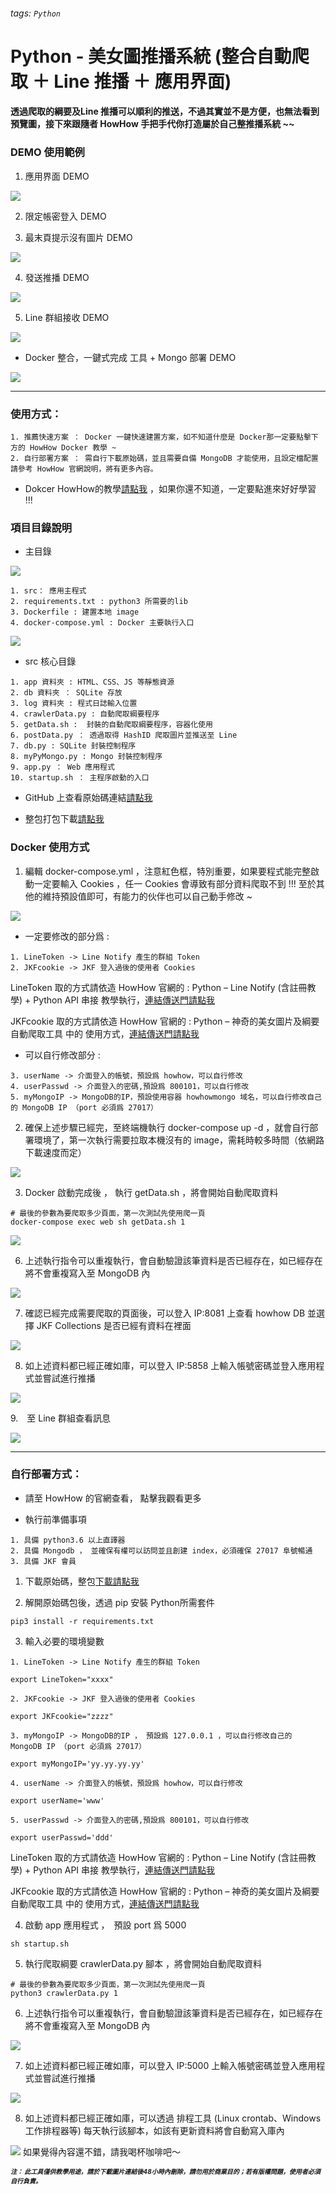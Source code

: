 ###### tags: `Python`

# Python - 美女圖推播系統 (整合自動爬取 ＋ Line 推播 ＋ 應用界面)


#### 透過爬取的綱要及Line 推播可以順利的推送，不過其實並不是方便，也無法看到預覽圖，接下來跟隨者 HowHow 手把手代你打造屬於自己整推播系統 ~~


### DEMO 使用範例

1. 應用界面 DEMO

![](https://i.imgur.com/k1EDTdl.jpg)


2. 限定帳密登入 DEMO


3. 最末頁提示沒有圖片 DEMO

![](https://i.imgur.com/fqtFLOC.png)



4. 發送推播 DEMO

![](https://i.imgur.com/xQt2vPg.png)

5. Line 群組接收 DEMO

![](https://i.imgur.com/bWAtdmx.png)



* Docker 整合，一鍵式完成 工具 + Mongo 部署 DEMO

![](https://i.imgur.com/0XOYtVh.png)




---

### 使用方式：

```
1. 推薦快速方案 ： Docker 一鍵快速建置方案，如不知道什麼是 Docker那一定要點擊下方的 HowHow Docker 教學 ~
2. 自行部署方案 ： 需自行下載原始碼，並且需要自備 MongoDB 才能使用，且設定檔配置請參考 HowHow 官網說明，將有更多內容。
```

* Dokcer HowHow的教學[請點我](https://jeffwen0105.com/dokcer_on_my_way/) ，如果你還不知道，一定要點進來好好學習 !!!

### 項目目錄說明

* 主目錄

![](https://i.imgur.com/bACOTyj.png)


```
1. src： 應用主程式
2. requirements.txt : python3 所需要的lib
3. Dockerfile : 建置本地 image
4. docker-compose.yml : Docker 主要執行入口
```

![](https://i.imgur.com/E3CpHsA.png)


*  src 核心目錄

```
1. app 資料夾 : HTML、CSS、JS 等靜態資源
2. db 資料夾 ： SQLite 存放
3. log 資料夾 : 程式日誌輸入位置
4. crawlerData.py : 自動爬取綱要程序
5. getData.sh :  封裝的自動爬取綱要程序，容器化使用
6. postData.py ： 透過取得 HashID 爬取圖片並推送至 Line
7. db.py : SQLite 封裝控制程序
8. myPyMongo.py : Mongo 封裝控制程序
9. app.py ： Web 應用程式
10. startup.sh ： 主程序啟動的入口
```


* GitHub 上查看原始碼連結[請點我](https://github.com/JeffWen0105/howhow/tree/main/Python/Web/JFKapp)

* 整包打包下載[請點我](https://downgit.github.io/#/home?url=https://github.com/JeffWen0105/howhow/tree/main/Python/Web/JFKapp)


### Docker 使用方式

1. 編輯 docker-compose.yml ，注意紅色框，特別重要，如果要程式能完整啟動一定要輸入 Cookies ，任一 Cookies 會導致有部分資料爬取不到 !!! 至於其他的維持預設值即可，有能力的伙伴也可以自己動手修改 ~


![](https://i.imgur.com/5dp4mi3.png)

* 一定要修改的部分爲 : 

```
1. LineToken -> Line Notify 產生的群組 Token
2. JKFcookie -> JKF 登入過後的使用者 Cookies
```

LineToken 取的方式請依造 HowHow 官網的 : Python – Line Notify (含註冊教學) + Python API 串接 教學執行，[連結傳送門請點我](https://jeffwen0105.com/python_linenotify/)

JKFcookie 取的方式請依造 HowHow 官網的 : Python – 神奇的美女圖片及綱要自動爬取工具 中的 使用方式，[連結傳送門請點我](https://jeffwen0105.com/python_crawler_jkf/)

* 可以自行修改部分 :

```
3. userName -> 介面登入的帳號，預設爲 howhow，可以自行修改
4. userPasswd -> 介面登入的密碼,預設爲 800101，可以自行修改
5. myMongoIP -> MongoDB的IP，預設使用容器 howhowmongo 域名，可以自行修改自己的 MongoDB IP （port 必須爲 27017）
```

2. 確保上述步驟已經完，至終端機執行 docker-compose up -d ，就會自行部署環境了，第一次執行需要拉取本機沒有的 image，需耗時較多時間（依網路下載速度而定）

![](https://i.imgur.com/NxIaFEH.png)

3. Docker 啟動完成後 ， 執行 getData.sh ，將會開始自動爬取資料

```
# 最後的參數為要爬取多少頁面，第一次測試先使用爬一頁
docker-compose exec web sh getData.sh 1
```

![](https://i.imgur.com/Dx9zalm.png)

6. 上述執行指令可以重複執行，會自動驗證該筆資料是否已經存在，如已經存在將不會重複寫入至 MongoDB 內

![](https://i.imgur.com/QAWc9sN.png)


7. 確認已經完成需要爬取的頁面後，可以登入 IP:8081 上查看 howhow DB 並選擇 JKF Collections 是否已經有資料在裡面

![](https://i.imgur.com/Z4AFL7Y.png)



8. 如上述資料都已經正確如庫，可以登入  IP:5858 上輸入帳號密碼並登入應用程式並嘗試進行推播

![](https://i.imgur.com/xQt2vPg.png)

9.　至 Line 群組查看訊息

![](https://i.imgur.com/bWAtdmx.png)

---




### 自行部署方式：

* 請至 HowHow 的官網查看， 點擊我觀看更多

* 執行前準備事項

```
1. 具備 python3.6 以上直譯器
2. 具備 Mongodb ， 並確保有權可以訪問並且創建 index，必須確保 27017 阜號暢通
3. 具備 JKF 會員
```

1. 下載原始碼，整包[下載請點我](https://downgit.github.io/#/home?url=https://github.com/JeffWen0105/howhow/tree/main/Python/Web/JFKapp)

2. 解開原始碼包後，透過 pip 安裝 Python所需套件

```
pip3 install -r requirements.txt
```

3. 輸入必要的環境變數

```
1. LineToken -> Line Notify 產生的群組 Token

export LineToken="xxxx"

2. JKFcookie -> JKF 登入過後的使用者 Cookies

export JKFcookie="zzzz"

3. myMongoIP -> MongoDB的IP ， 預設爲 127.0.0.1 ，可以自行修改自己的 MongoDB IP （port 必須爲 27017）

export myMongoIP='yy.yy.yy.yy'

4. userName -> 介面登入的帳號，預設爲 howhow，可以自行修改

export userName='www'

5. userPasswd -> 介面登入的密碼,預設爲 800101，可以自行修改

export userPasswd='ddd'
```

LineToken 取的方式請依造 HowHow 官網的 : Python – Line Notify (含註冊教學) + Python API 串接 教學執行，[連結傳送門請點我](https://jeffwen0105.com/python_linenotify/)

JKFcookie 取的方式請依造 HowHow 官網的 : Python – 神奇的美女圖片及綱要自動爬取工具 中的 使用方式，[連結傳送門請點我](https://jeffwen0105.com/python_crawler_jkf/)

4. 啟動 app 應用程式 ，　預設 port 爲 5000

```
sh startup.sh
```

5. 執行爬取綱要 crawlerData.py 腳本 ，將會開始自動爬取資料

```
# 最後的參數為要爬取多少頁面，第一次測試先使用爬一頁
python3 crawlerData.py 1
```

6. 上述執行指令可以重複執行，會自動驗證該筆資料是否已經存在，如已經存在將不會重複寫入至 MongoDB 內

![](https://i.imgur.com/QAWc9sN.png)





7. 如上述資料都已經正確如庫，可以登入  IP:5000 上輸入帳號密碼並登入應用程式並嘗試進行推播

![](https://i.imgur.com/xQt2vPg.png)



8. 如上述資料都已經正確如庫，可以透過 排程工具 (Linux crontab、Windows工作排程器等) 每天執行該腳本，如該有更新資料將會自動寫入庫內



[![](https://i.imgur.com/sgdmN00.png)](https://buymeacoffee.com/jeffwen0105)
如果覺得內容還不錯，請我喝杯咖啡吧～


<font size="0.1"><I><b>注： 此工具僅供教學用途，請於下載圖片連結後48小時內刪除，請勿用於商業目的；若有版權問題，使用者必須自行負責。</b></I></font>
